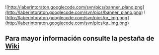 ![http://laberintoraton.googlecode.com/svn/pics/banner_plano.png](http://laberintoraton.googlecode.com/svn/pics/banner_plano.png)
![http://laberintoraton.googlecode.com/svn/pics/qr_img.png](http://laberintoraton.googlecode.com/svn/pics/qr_img.png)
## Para mayor información consulte la pestaña de **[Wiki](https://code.google.com/p/laberintoraton/wiki/installation)** ##